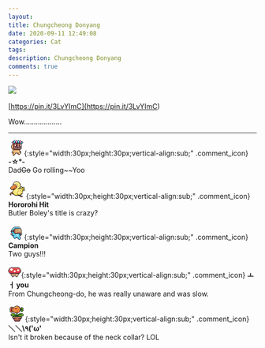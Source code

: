 ```yaml
---
layout: 
title: Chungcheong Donyang
date: 2020-09-11 12:49:08
categories: Cat
tags: 
description: Chungcheong Donyang
comments: true
---
```


![](https://blog.kakaocdn.net/dn/bniKJe/btqH2x9SnLh/Fb4LyvZrKCsN0NEN6VIrJk/img.gif)

[https://pin.it/3LvYImC](<https://pin.it/3LvYImC>)

Wow...................

* * *

![comment](/assets/character/mask.png){:style="width:30px;height:30px;vertical-align:sub;" .comment_icon} **-☆°-**  
Dad~~Go~~ Go rolling~~Yoo   
  
![comment](/assets/character/duck.png){:style="width:30px;height:30px;vertical-align:sub;" .comment_icon} **Hororohi Hit**  
Butler Boley's title is crazy?   
  
![comment](/assets/character/goggle.png){:style="width:30px;height:30px;vertical-align:sub;" .comment_icon} **Campion**  
Two guys!!!   
  
![comment](/assets/character/mushroom.png){:style="width:30px;height:30px;vertical-align:sub;" .comment_icon} **ㅗ ㅓ you**  
From Chungcheong-do, he was really unaware and was slow.   
  
![comment](/assets/character/plant.png){:style="width:30px;height:30px;vertical-align:sub;" .comment_icon} **＼＼\٩('ω'**  
Isn't it broken because of the neck collar? LOL  
  

